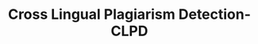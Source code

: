---
word: "true"

title: "Cross Lingual Plagiarism Detection-CLPD"

categories: ['']

tags: ['Cross', 'Lingual', 'Plagiarism', 'Detection', 'CLPD']

arwords: 'الكشف عن السرقات الأدبية عن طريق الترجمة'

arexps: []

enwords: ['Cross Lingual Plagiarism Detection-CLPD']

enexps: []

arlexicons: 'ك'

enlexicons: 'C'

authors: ['Ruqayya Roshdy']

translators: ['X']

citations: 'تطبيقات أساسية في المعالجة الآلية للغة العربية'

sources: 'مركز الملك عبدالله بن عبدالعزيز الدولي لخدمة اللغة العربية'

slug: ""
---